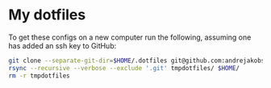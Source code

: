 # My dotfiles
To get these configs on a new computer run the following, assuming one has added an ssh key to GitHub:
```bash
git clone --separate-git-dir=$HOME/.dotfiles git@github.com:andrejakobsen/.dotfiles.git tmpdotfiles
rsync --recursive --verbose --exclude '.git' tmpdotfiles/ $HOME/
rm -r tmpdotfiles
```
